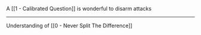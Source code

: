 A [[1 - Calibrated Question]] is wonderful to disarm attacks

---

Understanding of [[0 - Never Split The Difference]]
